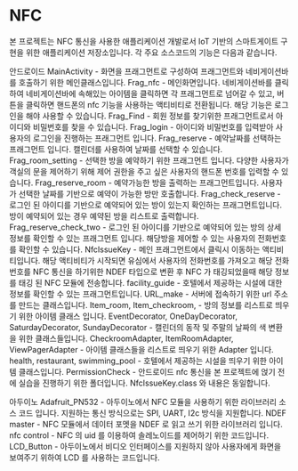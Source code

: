 # NFC

본 프로젝트는 NFC 통신을 사용한 애플리케이션 개발로서 IoT 기반의 스마트게이트 구현을 위한 애플리케이션 저장소입니다.
각 주요 소스코드의 기능은 다음과 같습니다.

안드로이드
MainActivity - 화면을 프래그먼트로 구성하여 프래그먼트와 네비게이션바를 호출하기 위한 메인클래스입니다.
Frag_nfc - 메인화면입니다. 네비게이션바를 클릭하여 네비게이션바에 속해있는 아이템을 클릭하면 각 프래그먼트로 넘어갈 수 있고,
           버튼을 클릭하면 핸드폰의 nfc 기능을 사용하는 액티비티로 전환됩니다. 해당 기능은 로그인을 해야 사용할 수 있습니다.
Frag_Find - 회원 정보를 찾기위한 프래그먼트로서 아이디와 비밀번호를 찾을 수 있습니다.
Frag_login - 아이디와 비밀번호를 입력받아 사용자의 로그인을 진행하는 프래그먼트 입니다.
Frag_reserve - 예약날짜를 선택하는 프래그먼트 입니다. 캘린더를 사용하여 날짜를 선택할 수 있습니다.
Frag_room_setting - 선택한 방을 예약하기 위한 프래그먼트 입니다. 다양한 사용자가 객실의 문을 제어하기 위해 제어 권한을 주고 싶은 사용자의
                    핸드폰 번호를 입력할 수 있습니다.
Frag_reserve_room - 예약가능한 방을 출력하는 프래그먼트입니다. 사용자가 선택한 날짜를 기반으로 예약이 가능한 방만 호출합니다.
Frag_check_reserve - 로그인 된 아이디를 기반으로 예약되어 있는 방이 있는지 확인하는 프래그먼트입니다. 방이 예약되어 있는 경우 예약된 방을
                     리스트로 출력합니다.
Frag_reserve_check_two - 로그인 된 아이디를 기반으로 예약되어 있는 방의 상세 정보를 확인할 수 있는 프래그먼트 입니다. 해당방을 제어할 수 있는
                         사용자의 전화번호를 확인할 수 있습니다.
NfcIssueKey - 메인 프래그먼트에서 클릭시 이동하는 액티비티입니다. 해당 액티비티가 시작되면 유심에서 사용자의 전화번호를 가져오고 해당 전화번호를
              NFC 통신을 하기위한 NDEF 타입으로 변환 후 NFC 가 태깅되었을때 해당 정보를 태깅 된 NFC 모듈에 전송합니다.
facility_guide - 호텔에서 제공하는 시설에 대한 정보를 확인할 수 있는 프래그먼트입니다.
URL_make - 서버에 접속하기 위한 url 주소를 만드는 클래스입니다.
Item_room, Item_checkroom, - 방의 정보를 리스트로 띄우기 위한 아이템 클래스 입니다.
EventDecorator, OneDayDecorator, SaturdayDecorator, SundayDecorator - 캘린더의 동작 및 주말의 날짜의 색 변환을 위한 클래스들입니다.
CheckroomAdapter, ItemRoomAdapter, ViewPagerAdapter - 아이템 클래스들을 리스트로 띄우기 위한 Adapter 입니다.
health, restaurant, swimming_pool - 호텔에서 제공하는 시설을 띄우기 위한 아이템 클래스입니다.
PermissionCheck - 안드로이드 nfc 통신을 본 프로젝트에 얹기 전에 실습을 진행하기 위한 폴더입니다. NfcIssueKey.class 와 내용은 동일합니다.

아두이노
Adafruit_PN532 - 아두이노에서 NFC 모듈을 사용하기 위한 라이브러리 소스 코드 입니다. 지원하는 통신 방식으로는 SPI, UART, I2c 방식을 지원합니다.
NDEF master - NFC 모듈에서 데이터 포멧을 NDEF 로 읽고 쓰기 위한 라이브러리 입니다.
nfc control - NFC 의 uid 를 이용하여 솔레노이드를 제어하기 위한 코드입니다.
LCD_Button - 아두이노에서 비디오 인터페이스를 지원하지 않아 사용자에게 화면을 보여주기 위하여 LCD 를 사용하는 코드입니다.
